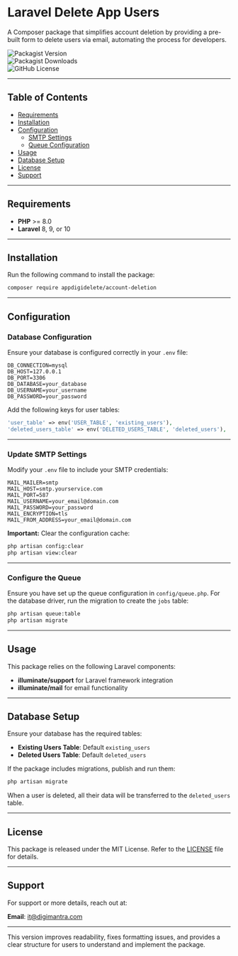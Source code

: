 # Laravel Delete App Users

A Composer package that simplifies account deletion by providing a pre-built form to delete users via email, automating the process for developers.

![Packagist Version](https://img.shields.io/packagist/v/appdigidelete/account-deletion)  
![Packagist Downloads](https://img.shields.io/packagist/dt/appdigidelete/account-deletion)  
![GitHub License](https://img.shields.io/github/license/appdigidelete/account-deletion?style=flat-square)  

---

## Table of Contents

- [Requirements](#requirements)  
- [Installation](#installation)  
- [Configuration](#configuration)  
  - [SMTP Settings](#update-smtp-settings)  
  - [Queue Configuration](#configure-the-queue)  
- [Usage](#usage)  
- [Database Setup](#database-setup)  
- [License](#license)  
- [Support](#support)  

---

## Requirements

- **PHP** >= 8.0  
- **Laravel** 8, 9, or 10  

---

## Installation

Run the following command to install the package:  

```bash
composer require appdigidelete/account-deletion
```  

---

## Configuration  

### Database Configuration  

Ensure your database is configured correctly in your `.env` file:  

```env
DB_CONNECTION=mysql
DB_HOST=127.0.0.1
DB_PORT=3306
DB_DATABASE=your_database
DB_USERNAME=your_username
DB_PASSWORD=your_password
```  

Add the following keys for user tables:  

```php
'user_table' => env('USER_TABLE', 'existing_users'),
'deleted_users_table' => env('DELETED_USERS_TABLE', 'deleted_users'),
```  

---

### Update SMTP Settings  

Modify your `.env` file to include your SMTP credentials:  

```env
MAIL_MAILER=smtp
MAIL_HOST=smtp.yourservice.com
MAIL_PORT=587
MAIL_USERNAME=your_email@domain.com
MAIL_PASSWORD=your_password
MAIL_ENCRYPTION=tls
MAIL_FROM_ADDRESS=your_email@domain.com
```  

**Important:** Clear the configuration cache:  

```bash
php artisan config:clear
php artisan view:clear
```  

---

### Configure the Queue  

Ensure you have set up the queue configuration in `config/queue.php`. For the database driver, run the migration to create the `jobs` table:  

```bash
php artisan queue:table
php artisan migrate
```  

---

## Usage  

This package relies on the following Laravel components:  

- **illuminate/support** for Laravel framework integration  
- **illuminate/mail** for email functionality  

---

## Database Setup  

Ensure your database has the required tables:  

- **Existing Users Table**: Default `existing_users`  
- **Deleted Users Table**: Default `deleted_users`  

If the package includes migrations, publish and run them:  

```bash
php artisan migrate
```  

When a user is deleted, all their data will be transferred to the `deleted_users` table.  

---

## License  

This package is released under the MIT License. Refer to the [LICENSE](./LICENSE) file for details.  

---

## Support  

For support or more details, reach out at:  

**Email**: [it@digimantra.com](mailto:it@digimantra.com)  

---

This version improves readability, fixes formatting issues, and provides a clear structure for users to understand and implement the package.
